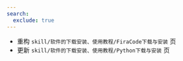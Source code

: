 ```yaml
---
search:
  exclude: true
---
```


- 重构 `skill/软件的下载安装、使用教程/FiraCode下载与安装` 页
- 更新 `skill/软件的下载安装、使用教程/Python下载与安装` 页